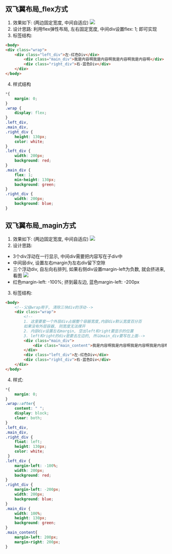 ## 双飞翼布局_flex方式
1. 效果如下: (两边固定宽度, 中间自适应)
   ![](/webFront/双飞翼布局.png)
2. 设计思路:
   利用flex弹性布局, 左右固定宽度, 中间div设置flex: 1; 即可实现
3. 标签结构:

``` html
<body>
<div class="wrap">
    <div class="left_div">左-红色Div</div>
        <div class="main_div">我是内容啊我是内容啊我是内容啊我是内容啊</div>
        <div class="right_div">右-蓝色Div</div>
    </div>
</body>
```
4. 样式结构
``` css
*{
    margin: 0;
}
.wrap {
    display: flex;
}
.left_div,
.main_div,
.right_div {
    height: 130px;
    color: white;
}
.left_div {
    width: 200px;
    background: red;
}
.main_div {
    flex: 1;
    min-height: 130px;
    background: green;
}
.right_div {
    width: 200px;
    background: blue;
}
```

## 双飞翼布局_magin方式
1. 效果如下: (两边固定宽度, 中间自适应)
![](/webFront/双飞翼布局.png)
2. 设计思路:
* 3个div浮动在一行显示, 中间div需要把内容写在子div中
* 中间层div, 设置左右margin为左右div留下空隙
* 三个浮动div, 自左向右排列, 如果右侧div设置margin-left为负数, 就会挤进来, 看图
![](/webFront/margin为负.png)
* 红色margin-left: -100%; 挤到最左边, 蓝色margin-left: -200px
3. 标签结构:
``` html
<body>
    <!--父级wrap用于, 清除三块div的浮动-->
    <div class="wrap">
        <!--
        1. 这里要套一个外层div占据整个容器宽度,内部div默认宽度百分百
        如果没有外层容器, 则宽度无法撑开
        2. 内部div设置左右margin, 空出left和right要显示的位置
        3. left和right的div是要去左边的, 所以main_div要写在上面-->
        <div class="main_div">
            <div class="main_content">我是内容啊我是内容啊我是内容啊我是内容啊</div>
        </div>
        <div class="left_div">左-红色Div</div>
        <div class="right_div">右-蓝色Div</div>
    </div>
</body>
```
4. 样式:
``` css
*{
    margin: 0;
}
.wrap::after{
    content: " ";
    display: block;
    clear: both;
}
.left_div,
.main_div,
.right_div {
    float: left;
    height: 130px;
    color: white;
 }
.left_div {
    margin-left: -100%;
    width: 200px;
    background: red;
}
.right_div {
    margin-left: -200px;
    width: 200px;
    background: blue;
}
.main_div {
    width: 100%;
    height: 130px;
    background: green;
}
.main_content{
    margin-left: 200px;
    margin-right: 200px;
}
```